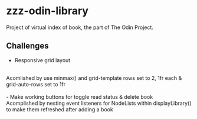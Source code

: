 # zzz-odin-library

Project of virtual index of book, the part of The Odin Project.

## Challenges

- Responsive grid layout
<br>
Acomlished by use minmax() and grid-template rows set to 2, 1fr each & grid-auto-rows set to 1fr
<br><br>
- Make working buttons for toggle read status & delete book
<br>
Acomplished by nesting event listeners for NodeLists within displayLibrary() to make them refreshed after adding a book